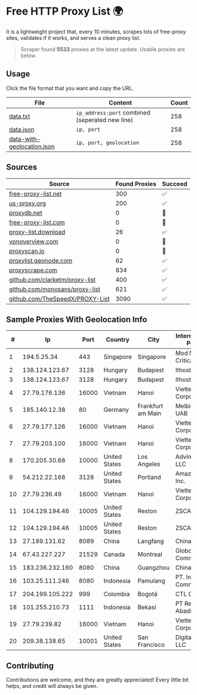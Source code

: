 
# Free HTTP Proxy List 🌍

It is a lightweight project that, every 10 minutes, scrapes lots of free-proxy sites, validates if it works, and serves a clean proxy list.


> Scraper found **5533** proxies at the latest update. Usable proxies are below.

## Usage

Click the file format that you want and copy the URL.


|File|Content|Count|
|----|-------|-----|
|[data.txt](https://raw.githubusercontent.com/themiralay/Proxy-List-World/master/data.txt)|`ip_address:port` combined (seperated new line)|258|
|[data.json](https://raw.githubusercontent.com/themiralay/Proxy-List-World/master/data.json)|`ip, port`|258|
|[data-with-geolocation.json](https://raw.githubusercontent.com/themiralay/Proxy-List-World/master/data-with-geolocation.json)|`ip, port, geolocation`|258|

## Sources

|Source|Found Proxies|Succeed|
|------|-------------|-------|
|[free-proxy-list.net](https://free-proxy-list.net)|300|✅|
|[us-proxy.org](https://www.us-proxy.org)|200|✅|
|[proxydb.net](http://proxydb.net)|0|🚫|
|[free-proxy-list.com](https://free-proxy-list.com/?page=&port=&type%5B%5D=http&type%5B%5D=https&up_time=0&search=Search)|0|🚫|
|[proxy-list.download](https://www.proxy-list.download/HTTP)|26|✅|
|[vpnoverview.com](https://vpnoverview.com/privacy/anonymous-browsing/free-proxy-servers)|0|🚫|
|[proxyscan.io](https://www.proxyscan.io)|0|🚫|
|[proxylist.geonode.com](https://proxylist.geonode.com/api/proxy-list?limit=300&page=1&sort_by=lastChecked&sort_type=desc&protocols=http,https)|62|✅|
|[proxyscrape.com](https://api.proxyscrape.com/v2/?request=displayproxies&protocol=http&timeout=10000&country=all&ssl=all&anonymity=all)|834|✅|
|[github.com/clarketm/proxy-list](https://raw.githubusercontent.com/clarketm/proxy-list/master/proxy-list-raw.txt)|400|✅|
|[github.com/monosans/proxy-list](https://raw.githubusercontent.com/monosans/proxy-list/main/proxies/http.txt)|621|✅|
|[github.com/TheSpeedX/PROXY-List](https://raw.githubusercontent.com/TheSpeedX/PROXY-List/master/http.txt)|3090|✅|


## Sample Proxies With Geolocation Info

|#|Ip|Port|Country|City|Internet Service Provider|
|-|--|----|-------|----|-------------------------|
|1|194.5.25.34|443|Singapore|Singapore|Mod Mission Critical LLC|
|2|138.124.123.67|3128|Hungary|Budapest|Ithostline LTD|
|3|138.124.123.67|3128|Hungary|Budapest|Ithostline LTD|
|4|27.79.176.136|16000|Vietnam|Hanoi|Viettel Corporation|
|5|185.140.12.38|80|Germany|Frankfurt am Main|Melbikomas UAB|
|6|27.79.177.126|16000|Vietnam|Hanoi|Viettel Corporation|
|7|27.79.203.100|16000|Vietnam|Hanoi|Viettel Corporation|
|8|170.205.30.68|10000|United States|Los Angeles|Advin Services LLC|
|9|54.212.22.168|3128|United States|Portland|Amazon.com, Inc.|
|10|27.79.236.49|16000|Vietnam|Hanoi|Viettel Corporation|
|11|104.129.194.46|10005|United States|Reston|ZSCALER, INC.|
|12|104.129.194.46|10005|United States|Reston|ZSCALER, INC.|
|13|27.189.131.62|8089|China|Langfang|Chinanet|
|14|67.43.227.227|21529|Canada|Montreal|GloboTech Communications|
|15|183.236.232.160|8080|China|Guangzhou|China Mobile|
|16|103.25.111.246|8080|Indonesia|Pamulang|PT. Indonesia Comnet Plus|
|17|204.199.105.222|999|Colombia|Bogotá|CTL Colombia|
|18|101.255.210.73|1111|Indonesia|Bekasi|PT Remala Abadi|
|19|27.79.239.82|16000|Vietnam|Hanoi|Viettel Corporation|
|20|209.38.138.65|10001|United States|San Francisco|DigitalOcean, LLC|



## Contributing

Contributions are welcome, and they are greatly appreciated! Every
little bit helps, and credit will always be given.

